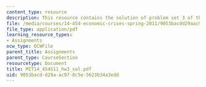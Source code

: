 ```yaml
---
content_type: resource
description: This resource contains the solution of problem set 3 of this course.
file: /media/courses/14-454-economic-crises-spring-2011/9053bacdd29aac978c5e5623b34a3edd_MIT14_454S11_hw3_sol.pdf
file_type: application/pdf
learning_resource_types:
- Assignments
ocw_type: OCWFile
parent_title: Assignments
parent_type: CourseSection
resourcetype: Document
title: MIT14_454S11_hw3_sol.pdf
uid: 9053bacd-d29a-ac97-8c5e-5623b34a3edd
---
```

